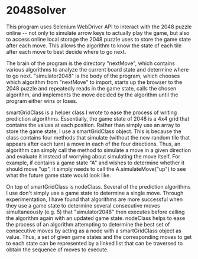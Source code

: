 # 2048Solver

This program uses Selenium WebDriver API to interact with the 2048 puzzle online -- not only to simulate arrow keys to actually play the game, but also to access online local storage the 2048 puzzle uses to store the game state after each move. This allows the algorithm to know the state of each tile after each move to best decide where to go next. 

The brain of the program is the directory "nextMove", which contains various algorithms to analyze the current board state and determine where to go next. "simulator2048" is the body of the program, which chooses which algorithm from "nextMove" to import, starts up the browser to the 2048 puzzle and repeatedly reads in the game state, calls the chosen algorithm, and implements the move decided by the algorithm until the program either wins or loses.  

smartGridClass is a helper class I wrote to ease the process of writing prediction algorithms. Essentially, the game state of 2048 is a 4x4 grid that contains the values at each position. Rather than simply use an array to store the game state, I use a smartGridClass object. This is because the class contains four methods that simulate (without the new random tile that appears after each turn) a move in each of the four directions. Thus, an algorithm can simply call the method to simulate a move in a given direction and evaluate it instead of worrying about simulating the move itself. For example, if contains a game state "A" and wishes to determine whether it should move "up", it simply needs to call the A.simulateMove("up") to see what the future game state would look like. 

On top of smartGridClass is nodeClass. Several of the prediction algorithms I use don't simply use a game state to determine a single move. Through experimentation, I have found that algorithms are more successful when they use a game state to determine several consecutive moves simultaneously (e.g. 5) that "simulator2048" then executes before calling the algorithm again with an updated game state. nodeClass helps to ease the process of an algorithm attempting to determine the best set of consecutive moves by acting as a node with a smartGridClass object as value. Thus, a set of given game states and the corresponding moves to get to each state can be represented by a linked list that can be traversed to obtain the sequence of moves to execute. 
